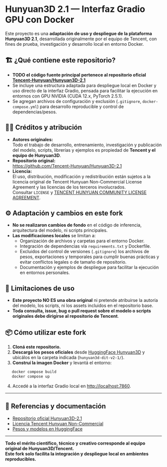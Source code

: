# Hunyuan3D 2.1 — Interfaz Gradio GPU con Docker

Este proyecto es una **adaptación de uso y despliegue de la plataforma Hunyuan3D 2.1**, desarrollada originalmente por el equipo de Tencent, con fines de prueba, investigación y desarrollo local en entorno Docker.

## 🏗️ ¿Qué contiene este repositorio?

- **TODO el código fuente principal pertenece al repositorio oficial [Tencent-Hunyuan/Hunyuan3D-2.1](https://github.com/Tencent-Hunyuan/Hunyuan3D-2.1)**
- Se incluye una estructura adaptada para despliegue local en Docker y uso directo de la interfaz Gradio, pensada para facilitar la ejecución en entornos con GPU NVIDIA (CUDA 12.x, PyTorch 2.5.1).
- Se agregan archivos de configuración y exclusión (`.gitignore`, `docker-compose.yml`) para desarrollo reproducible y control de dependencias/pesos.

## 👩‍💻 Créditos y atribución

- **Autores originales:**  
  Todo el trabajo de desarrollo, entrenamiento, investigación y publicación del modelo, scripts, librerías y ejemplos es propiedad de **Tencent y el equipo de Hunyuan3D**.
- **Repositorio original:**  
  https://github.com/Tencent-Hunyuan/Hunyuan3D-2.1
- **Licencia:**  
  El uso, distribución, modificación y redistribución están sujetos a la licencia original de Tencent Hunyuan Non-Commercial License Agreement y las licencias de los terceros involucrados.  
  Consultar `LICENSE` y [TENCENT HUNYUAN COMMUNITY LICENSE AGREEMENT](https://github.com/Tencent-Hunyuan/Hunyuan3D-2.1/blob/main/LICENSE).

## ⚙️ Adaptación y cambios en este fork

- **No se realizaron cambios de fondo** en el código de inferencia, arquitectura del modelo, ni scripts principales.
- **Las modificaciones locales** se limitan a:
  - Organización de archivos y carpetas para el entorno Docker.
  - Integración de dependencias vía `requirements.txt` y Dockerfile.
  - Excluidos del control de versiones (`.gitignore`) los archivos de pesos, exportaciones y temporales para cumplir buenas prácticas y evitar conflictos legales o de tamaño de repositorio.
  - Documentación y ejemplos de despliegue para facilitar la ejecución en entornos personales.

## 🚫 Limitaciones de uso

- **Este proyecto NO ES una obra original** ni pretende atribuirse la autoría del modelo, los scripts, ni los assets incluidos en el repositorio base.
- **Toda consulta, issue, bug o pull request sobre el modelo o scripts originales debe dirigirse al repositorio de Tencent**.

## 📦 Cómo utilizar este fork

1. **Cloná este repositorio.**
2. **Descargá los pesos oficiales** desde [HuggingFace Hunyuan3D](https://huggingface.co/tencent/Hunyuan3D-2.1/tree/main/hunyuan3d-dit-v2-1) y ubicálos en la carpeta indicada (`hunyuan3d-dit-v2-1/`).
3. **Construí la imagen Docker** y levantá el entorno:
```bash
   docker compose build
   docker compose up
```
4. Accedé a la interfaz Gradio local en [http://localhost:7860](http://localhost:7860).

---

## 📄 Referencias y documentación

- [Repositorio oficial Hunyuan3D-2.1](https://github.com/Tencent-Hunyuan/Hunyuan3D-2.1)
- [Licencia Tencent Hunyuan Non-Commercial](https://github.com/Tencent-Hunyuan/Hunyuan3D-2.1/blob/main/LICENSE)
- [Pesos y modelos en HuggingFace](https://huggingface.co/tencent/Hunyuan3D-2.1)

---

**Todo el mérito científico, técnico y creativo corresponde al equipo original de Hunyuan3D/Tencent.  
Este fork solo facilita la integración y despliegue local en ambientes reproducibles.**
